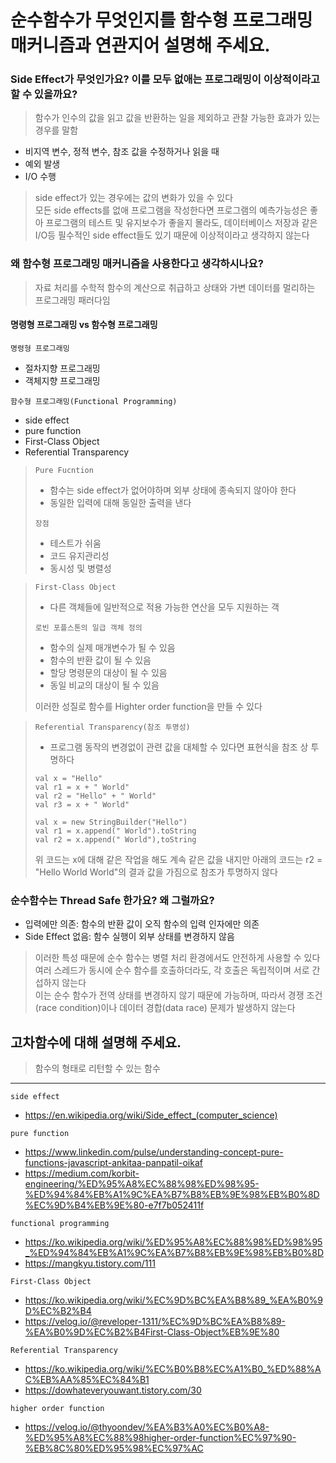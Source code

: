 # 순수함수가 무엇인지를 함수형 프로그래밍 매커니즘과 연관지어 설명해 주세요.


### Side Effect가 무엇인가요? 이를 모두 없애는 프로그래밍이 이상적이라고 할 수 있을까요?

> 함수가 인수의 값을 읽고 값을 반환하는 일을 제외하고 관찰 가능한 효과가 있는경우를 말함

- 비지역 변수, 정적 변수, 참조 값을 수정하거나 읽을 때
- 예외 발생
- I/O 수행

> side effect가 있는 경우에는 값의 변화가 있을 수 있다<br>
> 모든 side effects를 없애 프로그램을 작성한다면 프로그램의 예측가능성은 좋아 프로그램의
> 테스트 및 유지보수가 좋을지 몰라도, 데이터베이스 저장과 같은 I/O등 필수적인 side effect들도
> 있기 때문에 이상적이라고 생각하지 않는다

 
### 왜 함수형 프로그래밍 매커니즘을 사용한다고 생각하시나요?

> 자료 처리를 수학적 함수의 계산으로 취급하고 상태와 가변 데이터를 멀리하는 프로그래밍 패러다임


####  명령형 프로그래밍 vs 함수형 프로그래밍

`명령형 프로그래밍`
- 절차지향 프로그래밍
- 객체지향 프로그래밍

`함수형 프로그래밍(Functional Programming)`

- side effect
- pure function
- First-Class Object
- Referential Transparency
  

> `Pure Fucntion`
> - 함수는 side effect가 없어야하며 외부 상태에 종속되지 않아야 한다
> - 동일한 입력에 대해 동일한 출력을 낸다
>
>  `장점`
> - 테스트가 쉬움
> - 코드 유지관리성
> - 동시성 및 병렬성

> `First-Class Object`
> - 다른 객체들에 일반적으로 적용 가능한 연산을 모두 지원하는 객
> 
>  `로빈 포플스톤의 일급 객체 정의`
> - 함수의 실제 매개변수가 될 수 있음
> - 함수의 반환 값이 될 수 있음
> - 할당 명령문의 대상이 될 수 있음
> - 동일 비교의 대상이 될 수 있음
> 
> 이러한 성질로 함수를 Highter order function을 만들 수 있다

> `Referential Transparency(참조 투명성)`
> - 프로그램 동작의 변경없이 관련 값을 대체할 수 있다면 표현식을 참조 상 투명하다
> ```
> val x = "Hello"
> val r1 = x + " World"
> val r2 = "Hello" + " World"
> val r3 = x + " World"
> 
> val x = new StringBuilder("Hello")
> val r1 = x.append(" World").toString
> val r2 = x.append(" World"),toString
> ```
> 위 코드는 x에 대해 같은 작업을 해도 계속 같은 값을 내지만 아래의 코드는 r2 = "Hello World World"의
> 결과 값을 가짐으로 참조가 투명하지 않다

### 순수함수는 Thread Safe 한가요? 왜 그럴까요?
- 입력에만 의존: 함수의 반환 값이 오직 함수의 입력 인자에만 의존
- Side Effect 없음: 함수 실행이 외부 상태를 변경하지 않음

> 이러한 특성 때문에 순수 함수는 병렬 처리 환경에서도 안전하게 사용할 수 있다<br> 
> 여러 스레드가 동시에 순수 함수를 호출하더라도, 각 호출은 독립적이며 서로 간섭하지 않는다<br>
> 이는 순수 함수가 전역 상태를 변경하지 않기 때문에 가능하며, 
> 따라서 경쟁 조건(race condition)이나 데이터 경합(data race) 문제가 발생하지 않는다
    

## 고차함수에 대해 설명해 주세요.

> 함수의 형태로 리턴할 수 있는 함수
> 
---

`side effect`

- https://en.wikipedia.org/wiki/Side_effect_(computer_science)

`pure function`

- https://www.linkedin.com/pulse/understanding-concept-pure-functions-javascript-ankitaa-panpatil-oikaf
- https://medium.com/korbit-engineering/%ED%95%A8%EC%88%98%ED%98%95-%ED%94%84%EB%A1%9C%EA%B7%B8%EB%9E%98%EB%B0%8D%EC%9D%B4%EB%9E%80-e7f7b052411f


`functional programming`

- https://ko.wikipedia.org/wiki/%ED%95%A8%EC%88%98%ED%98%95_%ED%94%84%EB%A1%9C%EA%B7%B8%EB%9E%98%EB%B0%8D
- https://mangkyu.tistory.com/111

`First-Class Object`
- https://ko.wikipedia.org/wiki/%EC%9D%BC%EA%B8%89_%EA%B0%9D%EC%B2%B4
- https://velog.io/@reveloper-1311/%EC%9D%BC%EA%B8%89-%EA%B0%9D%EC%B2%B4First-Class-Object%EB%9E%80

`Referential Transparency`
- https://ko.wikipedia.org/wiki/%EC%B0%B8%EC%A1%B0_%ED%88%AC%EB%AA%85%EC%84%B1
- https://dowhateveryouwant.tistory.com/30

`higher order function`
- https://velog.io/@thyoondev/%EA%B3%A0%EC%B0%A8-%ED%95%A8%EC%88%98higher-order-function%EC%97%90-%EB%8C%80%ED%95%98%EC%97%AC
